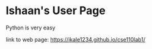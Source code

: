 # Ishaan's User Page
Python is very easy

link to web page:
https://ikale1234.github.io/cse110lab1/

